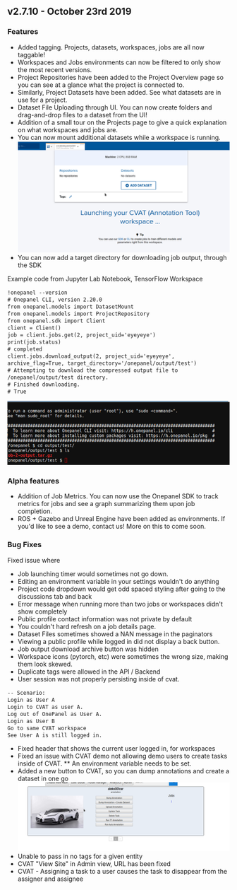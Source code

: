 ## v2.7.10 - October 23rd 2019


### Features

* Added tagging. Projects, datasets, workspaces, jobs are all now taggable!
* Workspaces and Jobs environments can now be filtered to only show the most recent versions.
* Project Repositories have been added to the Project Overview page so you can see at a glance what the project is connected to.
* Similarly, Project Datasets have been added. See what datasets are in use for a project.
* Dataset File Uploading through UI. You can now create folders and drag-and-drop files to a dataset from the UI! 
* Addition of a small tour on the Projects page to give a quick explanation on what workspaces and jobs are.
* You can now mount additional datasets while a workspace is running.
![](../assets/img/Screenshot_20191025_105740.png)
* You can now add a target directory for downloading job output, through the SDK

Example code from Jupyter Lab Notebook, TensorFlow Workspace
```jupyter
!onepanel --version
# Onepanel CLI, version 2.20.0
from onepanel.models import DatasetMount
from onepanel.models import ProjectRepository
from onepanel.sdk import Client
client = Client()
job = client.jobs.get(2, project_uid='eyeyeye')
print(job.status)
# completed
client.jobs.download_output(2, project_uid='eyeyeye', archive_flag=True, target_directory='/onepanel/output/test')
# Attempting to download the compressed output file to /onepanel/output/test directory.
# Finished downloading.
# True
```
![](../assets/img/Screenshot_20191025_111810.png)



### Alpha features

* Addition of Job Metrics. You can now use the Onepanel SDK to track metrics for jobs and see a graph summarizing them upon job completion.
* ROS + Gazebo and Unreal Engine have been added as environments. If you'd like to see a demo, contact us! More on this to come soon.

### Bug Fixes

Fixed issue where

* Job launching timer would sometimes not go down.
* Editing an environment variable in your settings wouldn't do anything
* Project code dropdown would get odd spaced styling after going to the discussions tab and back
* Error message when running more than two jobs or workspaces didn't show completely
* Public profile contact information was not private by default
* You couldn't hard refresh on a job details page.
* Dataset Files sometimes showed a NAN message in the paginators
* Viewing a public profile while logged in did not display a back button.
* Job output download archive button was hidden
* Workspace icons (pytorch, etc) were sometimes the wrong size, making them look skewed.
* Duplicate tags were allowed in the API / Backend
* User session was not properly persisting inside of cvat.
```
-- Scenario: 
Login as User A
Login to CVAT as user A. 
Log out of OnePanel as User A.
Login as User B
Go to same CVAT workspace
See User A is still logged in.
```
* Fixed header that shows the current user logged in, for workspaces
* Fixed an issue with CVAT demo not allowing demo users to create tasks inside of CVAT.
** An environment variable needs to be set.
* Added a new button to CVAT, so you can dump annotations and create a dataset in one go
![](../assets/img/Screenshot_20191025_110456.png)
* Unable to pass in no tags for a given entity
* CVAT "View Site" in Admin view, URL has been fixed
* CVAT - Assigning a task to a user causes the task to disappear from the assigner and assignee